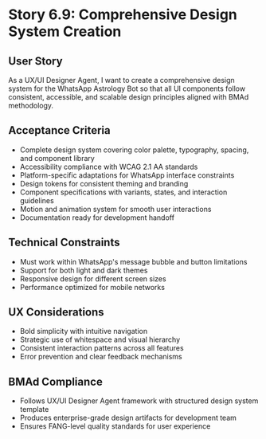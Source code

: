 # Story 6.9: Comprehensive Design System Creation

## User Story

As a UX/UI Designer Agent, I want to create a comprehensive design system for the WhatsApp Astrology Bot so that all UI components follow consistent, accessible, and scalable design principles aligned with BMAd methodology.

## Acceptance Criteria

- Complete design system covering color palette, typography, spacing, and component library
- Accessibility compliance with WCAG 2.1 AA standards
- Platform-specific adaptations for WhatsApp interface constraints
- Design tokens for consistent theming and branding
- Component specifications with variants, states, and interaction guidelines
- Motion and animation system for smooth user interactions
- Documentation ready for development handoff

## Technical Constraints

- Must work within WhatsApp's message bubble and button limitations
- Support for both light and dark themes
- Responsive design for different screen sizes
- Performance optimized for mobile networks

## UX Considerations

- Bold simplicity with intuitive navigation
- Strategic use of whitespace and visual hierarchy
- Consistent interaction patterns across all features
- Error prevention and clear feedback mechanisms

## BMAd Compliance

- Follows UX/UI Designer Agent framework with structured design system template
- Produces enterprise-grade design artifacts for development team
- Ensures FANG-level quality standards for user experience
